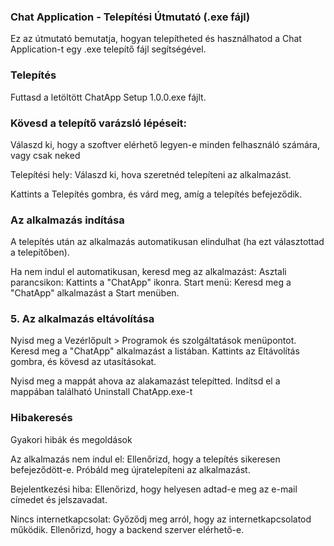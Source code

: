 ### Chat Application - Telepítési Útmutató (.exe fájl)

Ez az útmutató bemutatja, hogyan telepítheted és használhatod a Chat Application-t egy .exe telepítő fájl segítségével.

### Telepítés
Futtasd a letöltött ChatApp Setup 1.0.0.exe fájlt.

### Kövesd a telepítő varázsló lépéseit:
Válaszd ki, hogy a szoftver elérhető legyen-e minden felhasználó számára, vagy csak neked

Telepítési hely:
    Válaszd ki, hova szeretnéd telepíteni az alkalmazást.

Kattints a Telepítés gombra, és várd meg, amíg a telepítés befejeződik.

### Az alkalmazás indítása
A telepítés után az alkalmazás automatikusan elindulhat (ha ezt választottad a telepítőben).

Ha nem indul el automatikusan, keresd meg az alkalmazást:
    Asztali parancsikon: Kattints a "ChatApp" ikonra.
    Start menü: Keresd meg a "ChatApp" alkalmazást a Start menüben.

### 5. Az alkalmazás eltávolítása

Nyisd meg a Vezérlőpult > Programok és szolgáltatások menüpontot.
Keresd meg a "ChatApp" alkalmazást a listában.
Kattints az Eltávolítás gombra, és kövesd az utasításokat.

Nyisd meg a mappát ahova az alakamazást telepítted.
Indítsd el a mappában található Uninstall ChatApp.exe-t

### Hibakeresés
Gyakori hibák és megoldások

Az alkalmazás nem indul el:
    Ellenőrizd, hogy a telepítés sikeresen befejeződött-e.
    Próbáld meg újratelepíteni az alkalmazást.

Bejelentkezési hiba:
    Ellenőrizd, hogy helyesen adtad-e meg az e-mail címedet és jelszavadat.

Nincs internetkapcsolat:
    Győződj meg arról, hogy az internetkapcsolatod működik.
    Ellenőrizd, hogy a backend szerver elérhető-e.